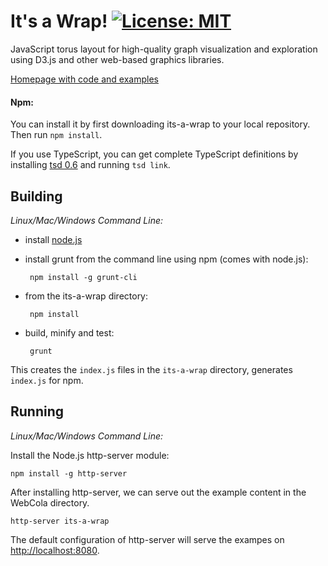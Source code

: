 It's a Wrap! [![License: MIT](https://img.shields.io/badge/License-MIT-yellow.svg)](https://opensource.org/licenses/MIT)
=======

JavaScript torus layout for high-quality graph visualization and exploration 
using D3.js and other web-based graphics libraries.

[Homepage with code and examples](https://ialab.it.monash.edu/~kche0088/its-a-wrap/index.html)

#### Npm:

You can install it by first downloading its-a-wrap to your local repository. 
Then run `npm install`.

If you use TypeScript, you can get complete TypeScript definitions by installing [tsd 0.6](https://github.com/DefinitelyTyped/tsd) and running `tsd link`.

Building
--------

*Linux/Mac/Windows Command Line:*

 - install [node.js](http://nodejs.org)
 - install grunt from the command line using npm (comes with node.js):

        npm install -g grunt-cli

 - from the its-a-wrap directory:

        npm install

 - build, minify and test:

        grunt

This creates the `index.js` files in the `its-a-wrap` directory, generates `index.js` for npm.

Running
-------

*Linux/Mac/Windows Command Line:*

Install the Node.js http-server module:

    npm install -g http-server

After installing http-server, we can serve out the example content in the WebCola directory.

    http-server its-a-wrap

The default configuration of http-server will serve the exampes on [http://localhost:8080](http://localhost:8080).
